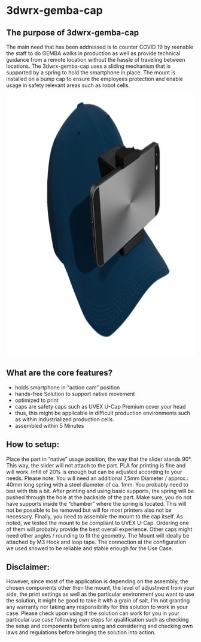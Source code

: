 # 3dwrx-gemba-cap

## The purpose of 3dwrx-gemba-cap
The main need that has been addressed is to counter COVID 19 by reenable the staff to do GEMBA walks in production as well as provide technical guidance from a remote location without the hassle of traveling between locations.
The 3dwrx-gemba-cap uses a sliding mechanism that is supported by a spring to hold the smartphone in place.
The mount is installed on a bump cap to ensure the employees protection and enable usage in safety relevant areas such as robot cells.

<p align="center">
  <img 
    width="800"
    height="700"
    src="https://github.com/thomaszipf/3dwrx-gemba-cap/blob/main/images/Gemba-Cap.PNG"
  >
</p>


## What are the core features?
* holds smartphone in “action cam” position
* hands-free Solution to support native movement
* optimized to print
* caps are safety caps such as UVEX U-Cap Premium cover your head
* thus, this might be applicable in difficult production environments such as within industrialized production cells.
* assembled within 5 Minutes

## How to setup:
Place the part in “native” usage position, the way that the slider stands 90°. This way, the slider will not attach to the part. PLA for printing is fine and will work. Infill of 20% is enough but can be adjusted according to your needs.
Please note: You will need an additional 7,5mm Diameter / approx.: 40mm long spring with a steel diameter of ca. 1mm. You probably need to test with this a bit.
After printing and using basic supports, the spring will be pushed through the hole at the backside of the part. Make sure, you do not have supports inside the “chamber” where the spring is located. This will not be possible to be removed but will for most printers also not be necessary.
Finally, you need to assemble the mount to the cap itself. As noted, we tested the mount to be compliant to UVEX U-Cap. Ordering one of them will probably provide the best overall experience. Other caps might need other angles / rounding to fit the geometry.
The Mount will ideally be attached by M3 Hook and loop tape.
The connection at the configuration we used showed to be reliable and stable enough for the Use Case.

## Disclaimer:
However, since most of the application is depending on the assembly, the chosen components other then the mount, the level of adjustment from your side, the print settings as well as the particular environment you want to use the solution, it might be good to take it with a grain of salt. I‘m not granting any warranty nor taking any responsibility for this solution to work in your case. Please check upon using if the solution can work for you in your particular use case following own steps for qualification such as checking the setup and components before using and considering and checking own laws and regulations before bringing the solution into action.

